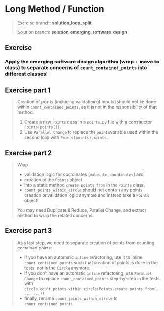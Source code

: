 # Long Method / Function
 
> Exercise branch: **solution_loop_split**
>
> Solution branch: **solution_emerging_software_design**

## Exercise

### Apply the emerging software design algorithm (wrap + move to class) to separate concerns of ```count_contained_points``` into different classes!

## Exercise part 1
> Creation of points (including validation of inputs) 
> should not be done within ```count_contained_points```, as it is not in the responsibility of that method.
> 
> 1. Create a new ```Points``` class in a ```points.py``` file with a constructor ```Points(points[])```.
> 2. Use ```Parallel Change``` to replace the ```points```variable used within the second loop with ```Points(points).points```.

## Exercise part 2
> Wrap 
> * validation logic for coordinates (```validate_coordinates```) and 
> * creation of the ```Points``` object
> * into a static method ```create_points_from``` in the ```Points``` class.
> * ```count_points_within_circle``` should not contain any points creation or 
> validation logic anymore and instead take a ```Points``` object!
> 
> You may need Duplicate & Reduce, Parallel Change, and extract method to wrap the related concerns.

## Exercise part 3
> As a last step, we need to separate creation of points from counting contained points:
> * if you have an automatic ```ìnline``` refactoring, use it to inline ```count_contained_points``` 
> such that creation of points is done in the tests, not in the ```Circle``` anymore.
> * if you don't have an automatic ```ìnline``` refactoring, use ```Parallel Change``` 
> to replace ```count_contained_points``` step-by-step in the tests 
>  with ```circle.count_points_within_circle(Points.create_points_from(..., ...))```
> * finally, rename ```count_points_within_circle``` to ```count_contained_points```.
